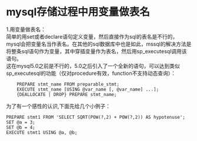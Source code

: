 # mysql存储过程中用变量做表名
     
1.用变量做表名：   
    简单的用set或者declare语句定义变量，然后直接作为sql的表名是不行的，mysql会把变量名当作表名。在其他的sql数据库中也是如此，mssql的解决方法是将整条sql语句作为变量，其中穿插变量作为表名，然后用sp_executesql调用该语句。   
    这在mysql5.0之前是不行的，5.0之后引入了一个全新的语句，可以达到类似sp_executesql的功能（仅对procedure有效，function不支持动态查询）：      
```
    PREPARE stmt_name FROM preparable_stmt;   
    EXECUTE stmt_name [USING @var_name [, @var_name] ...];   
    {DEALLOCATE | DROP} PREPARE stmt_name;   
```
为了有一个感性的认识,下面先给几个小例子：  
```mysql
PREPARE stmt1 FROM 'SELECT SQRT(POW(?,2) + POW(?,2)) AS hypotenuse';   
SET @a = 3;   
SET @b = 4;   
EXECUTE stmt1 USING @a, @b; 
```


    